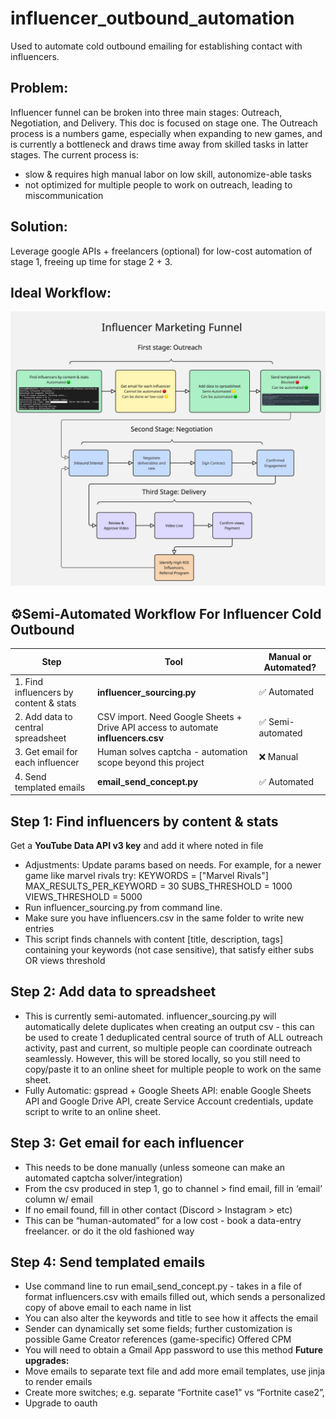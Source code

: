 # influencer_outbound_automation
Used to automate cold outbound emailing for establishing contact with influencers.

## **Problem:** 
Influencer funnel can be broken into three main stages: Outreach, Negotiation, and Delivery. This doc is focused on stage one. The Outreach process is a numbers game, especially when expanding to new games, and is currently a bottleneck and draws time away from skilled tasks in latter stages. The current process is:
* slow & requires high manual labor on low skill, autonomize-able tasks
* not optimized for multiple people to work on outreach, leading to miscommunication

## **Solution:** 
Leverage google APIs + freelancers (optional) for low-cost automation of stage 1, freeing up time for stage 2 + 3. 

## **Ideal Workflow:**
![screenshot](Flowchart.jpg)

## **⚙️Semi-Automated Workflow For Influencer Cold Outbound**
| Step | Tool | Manual or Automated? |
| ------------- | ------------- | ------------- |
| 1. Find influencers by content & stats | **influencer_sourcing.py** | ✅ Automated |
| 2. Add data to central spreadsheet | CSV import. Need Google Sheets + Drive API access to automate **influencers.csv** | ✅ Semi-automated |
| 3. Get email for each influencer | Human solves captcha - automation scope beyond this project | ❌ Manual |
| 4. Send templated emails | **email_send_concept.py** | ✅ Automated |


## Step 1: Find influencers by content & stats
Get a **YouTube Data API v3 key** and add it where noted in file
* Adjustments: Update params based on needs. For example, for a newer game like marvel rivals try:
    KEYWORDS = ["Marvel Rivals"] 
    MAX_RESULTS_PER_KEYWORD = 30
    SUBS_THRESHOLD = 1000
    VIEWS_THRESHOLD = 5000
* Run influencer_sourcing.py from command line. 
* Make sure you have influencers.csv in the same folder to write new entries
* This script finds channels with content [title, description, tags] containing your keywords (not case sensitive), that satisfy either subs OR views threshold

## Step 2: Add data to spreadsheet
* This is currently semi-automated. influencer_sourcing.py will automatically delete duplicates when creating an output csv - this can be used to create 1 deduplicated central source of truth of ALL outreach activity, past and current, so multiple people can coordinate outreach seamlessly. However, this will be stored locally, so you still need to copy/paste it to an online sheet for multiple people to work on the same sheet.
* Fully Automatic: gspread + Google Sheets API: enable Google Sheets API and Google Drive API, create Service Account credentials, update script to write to an online sheet.

## Step 3: Get email for each influencer
* This needs to be done manually (unless someone can make an automated captcha solver/integration)
* From the csv produced in step 1, go to channel > find email, fill in ‘email’ column w/ email
* If no email found, fill in other contact (Discord > Instagram > etc)
* This can be “human-automated” for a low cost - book a data-entry freelancer. or do it the old fashioned way

## Step 4: Send templated emails
* Use command line to run email_send_concept.py - takes in a file of format influencers.csv with emails filled out, which sends a personalized copy of above email to each name in list
* You can also alter the keywords and title to see how it affects the email
* Sender can dynamically set some fields; further customization is possible
     Game
     Creator references (game-specific)
     Offered CPM
* You will need to obtain a Gmail App password to use this method
**Future upgrades:**
* Move emails to separate text file and add more email templates, use jinja to render emails
* Create more switches; e.g. separate “Fortnite case1” vs “Fortnite case2”,
* Upgrade to oauth


